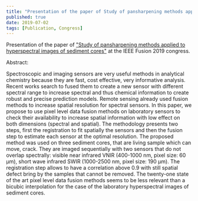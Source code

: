 ```yaml
---
title: "Presentation of the paper of Study of pansharpening methods applied to hyperspectral images of sediment cores at the IEEE Fusion 2019 congress"
published: true
date: 2019-07-02
tags: [Publication, Congress]
---
```


Presentation of the paper of <a href="https://ieeexplore.ieee.org/abstract/document/9011365">"Study of pansharpening methods applied to hyperspectral images of sediment cores"</a> at the IEEE Fusion 2019 congress.

Abstract:

Spectroscopic and imaging sensors are very useful methods in analytical chemistry because they are fast, cost effective, very informative analysis. Recent works search to fused them to create a new sensor with different spectral range to increase spectral and thus chemical information to create robust and precise prediction models. Remote sensing already used fusion methods to increase spatial resolution for spectral sensors. In this paper, we propose to use pixel level data fusion methods on laboratory sensors to check their availability to increase spatial information with low effect on both dimensions (spectral and spatial). The methodology presents two steps, first the registration to fit spatially the sensors and then the fusion step to estimate each sensor at the optimal resolution. The proposed method was used on three sediment cores, that are living sample which can move, crack. They are imaged sequentially with two sensors that do not overlap spectrally: visible near infrared VNIR (400-1000 nm, pixel size: 60 μm), short wave infrared SWIR (1000-2500 nm, pixel size: 190 μm). The registration step allows to have a correlation above 0.9 with still spatial defect bring by the samples that cannot be removed. The twenty-one state of the art pixel level data fusion methods seems to be less relevant than a bicubic interpolation for the case of the laboratory hyperspectral images of sediment cores.